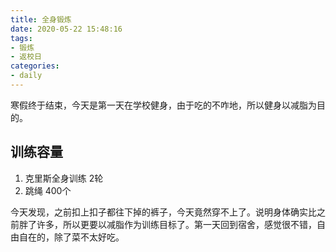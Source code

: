 ```yaml
---
title: 全身锻炼
date: 2020-05-22 15:48:16
tags:
- 锻炼
- 返校日
categories:
- daily
---
```


寒假终于结束，今天是第一天在学校健身，由于吃的不咋地，所以健身以减脂为目的。

## 训练容量

1. 克里斯全身训练 2轮
2. 跳绳 400个

今天发现，之前扣上扣子都往下掉的裤子，今天竟然穿不上了。说明身体确实比之前胖了许多，所以更要以减脂作为训练目标了。第一天回到宿舍，感觉很不错，自由自在的，除了菜不太好吃。
